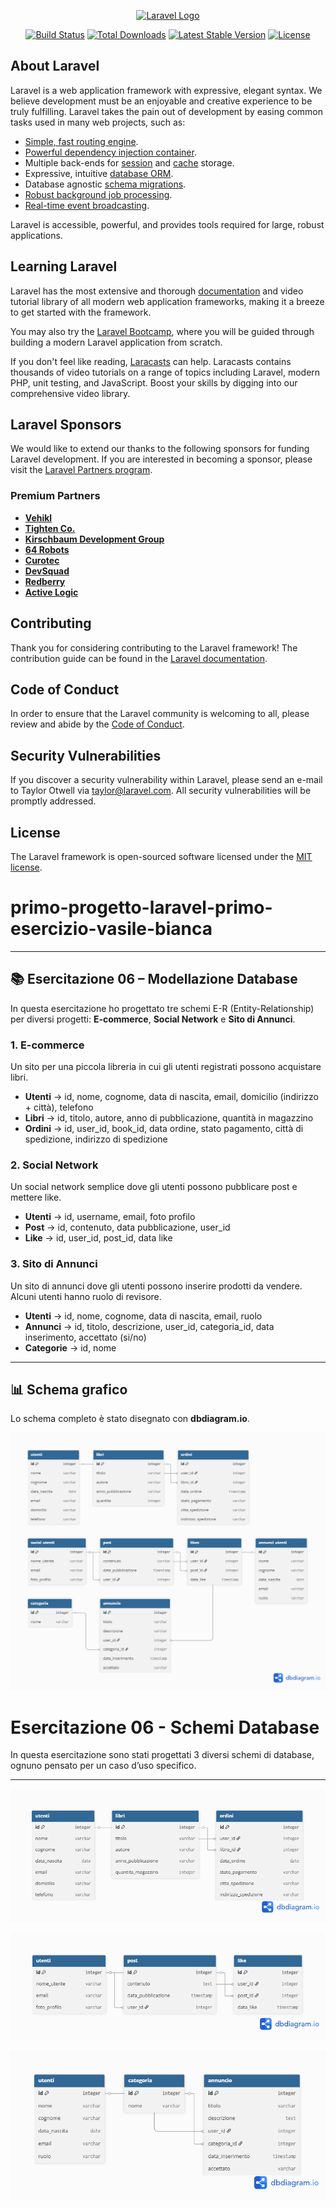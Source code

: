 <p align="center"><a href="https://laravel.com" target="_blank"><img src="https://raw.githubusercontent.com/laravel/art/master/logo-lockup/5%20SVG/2%20CMYK/1%20Full%20Color/laravel-logolockup-cmyk-red.svg" width="400" alt="Laravel Logo"></a></p>

<p align="center">
<a href="https://github.com/laravel/framework/actions"><img src="https://github.com/laravel/framework/workflows/tests/badge.svg" alt="Build Status"></a>
<a href="https://packagist.org/packages/laravel/framework"><img src="https://img.shields.io/packagist/dt/laravel/framework" alt="Total Downloads"></a>
<a href="https://packagist.org/packages/laravel/framework"><img src="https://img.shields.io/packagist/v/laravel/framework" alt="Latest Stable Version"></a>
<a href="https://packagist.org/packages/laravel/framework"><img src="https://img.shields.io/packagist/l/laravel/framework" alt="License"></a>
</p>

## About Laravel

Laravel is a web application framework with expressive, elegant syntax. We believe development must be an enjoyable and creative experience to be truly fulfilling. Laravel takes the pain out of development by easing common tasks used in many web projects, such as:

- [Simple, fast routing engine](https://laravel.com/docs/routing).
- [Powerful dependency injection container](https://laravel.com/docs/container).
- Multiple back-ends for [session](https://laravel.com/docs/session) and [cache](https://laravel.com/docs/cache) storage.
- Expressive, intuitive [database ORM](https://laravel.com/docs/eloquent).
- Database agnostic [schema migrations](https://laravel.com/docs/migrations).
- [Robust background job processing](https://laravel.com/docs/queues).
- [Real-time event broadcasting](https://laravel.com/docs/broadcasting).

Laravel is accessible, powerful, and provides tools required for large, robust applications.

## Learning Laravel

Laravel has the most extensive and thorough [documentation](https://laravel.com/docs) and video tutorial library of all modern web application frameworks, making it a breeze to get started with the framework.

You may also try the [Laravel Bootcamp](https://bootcamp.laravel.com), where you will be guided through building a modern Laravel application from scratch.

If you don't feel like reading, [Laracasts](https://laracasts.com) can help. Laracasts contains thousands of video tutorials on a range of topics including Laravel, modern PHP, unit testing, and JavaScript. Boost your skills by digging into our comprehensive video library.

## Laravel Sponsors

We would like to extend our thanks to the following sponsors for funding Laravel development. If you are interested in becoming a sponsor, please visit the [Laravel Partners program](https://partners.laravel.com).

### Premium Partners

- **[Vehikl](https://vehikl.com)**
- **[Tighten Co.](https://tighten.co)**
- **[Kirschbaum Development Group](https://kirschbaumdevelopment.com)**
- **[64 Robots](https://64robots.com)**
- **[Curotec](https://www.curotec.com/services/technologies/laravel)**
- **[DevSquad](https://devsquad.com/hire-laravel-developers)**
- **[Redberry](https://redberry.international/laravel-development)**
- **[Active Logic](https://activelogic.com)**

## Contributing

Thank you for considering contributing to the Laravel framework! The contribution guide can be found in the [Laravel documentation](https://laravel.com/docs/contributions).

## Code of Conduct

In order to ensure that the Laravel community is welcoming to all, please review and abide by the [Code of Conduct](https://laravel.com/docs/contributions#code-of-conduct).

## Security Vulnerabilities

If you discover a security vulnerability within Laravel, please send an e-mail to Taylor Otwell via [taylor@laravel.com](mailto:taylor@laravel.com). All security vulnerabilities will be promptly addressed.

## License

The Laravel framework is open-sourced software licensed under the [MIT license](https://opensource.org/licenses/MIT).
# primo-progetto-laravel-primo-esercizio-vasile-bianca
---

## 📚 Esercitazione 06 – Modellazione Database

In questa esercitazione ho progettato tre schemi E-R (Entity-Relationship) per diversi progetti: **E-commerce**, **Social Network** e **Sito di Annunci**.

### 1. E-commerce
Un sito per una piccola libreria in cui gli utenti registrati possono acquistare libri.

- **Utenti** → id, nome, cognome, data di nascita, email, domicilio (indirizzo + città), telefono  
- **Libri** → id, titolo, autore, anno di pubblicazione, quantità in magazzino  
- **Ordini** → id, user_id, book_id, data ordine, stato pagamento, città di spedizione, indirizzo di spedizione  

### 2. Social Network
Un social network semplice dove gli utenti possono pubblicare post e mettere like.

- **Utenti** → id, username, email, foto profilo  
- **Post** → id, contenuto, data pubblicazione, user_id  
- **Like** → id, user_id, post_id, data like  

### 3. Sito di Annunci
Un sito di annunci dove gli utenti possono inserire prodotti da vendere. Alcuni utenti hanno ruolo di revisore.

- **Utenti** → id, nome, cognome, data di nascita, email, ruolo  
- **Annunci** → id, titolo, descrizione, user_id, categoria_id, data inserimento, accettato (si/no)  
- **Categorie** → id, nome  

---

## 📊 Schema grafico

Lo schema completo è stato disegnato con **dbdiagram.io**.

![Schema Database](docs/schema_db.png)
# Esercitazione 06 - Schemi Database

In questa esercitazione sono stati progettati 3 diversi schemi di database, ognuno pensato per un caso d’uso specifico.

---

![ E-commerce](./docs/schema_ecommerce.png)

![ Social Network](./docs/schema_social.png)

![ Annunci](./docs/schema_annunci.png)
